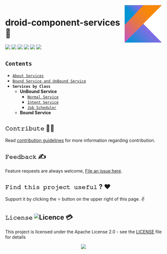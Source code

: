 <img src="https://github.com/devrath/devrath/blob/master/images/kotlin_logo.png" align="right" title="Kotlin Logo" width="120">

# droid-component-services 🧞‍
<p align="left">
<a><img src="https://img.shields.io/badge/Android-services-brightgreen"></a>
<a><img src="https://img.shields.io/badge/Service%20Component-Normal%20Service-blue"></a>
<a><img src="https://img.shields.io/badge/Service%20Component-Intent%20Service-green"></a>
<a><img src="https://img.shields.io/badge/Service%20Component-Job%20Intent%20Service-orange"></a>
<a><img src="https://img.shields.io/badge/Service-Foreground%20Service-yellow"></a>
<a><img src="https://img.shields.io/badge/Service-Background%20Service-red"></a>
</p>


## `Contents`
* [`About Services`](https://github.com/devrath/droid-component-services/wiki/About-services)
* [`Bound Service and UnBound Service`](https://github.com/devrath/droid-component-services/wiki/Bound-Service-and-UnBound-Service)
* **`Services by Class`**
  * **UnBound Service**
    * [`Normal Service`](https://github.com/devrath/droid-component-services/wiki/Normal-Service)
    * [`Intent Service`](https://github.com/devrath/droid-component-services/wiki/Intent-Service)
    * [`Job Scheduler`](https://github.com/devrath/droid-component-services/wiki/Job-Scheduler)
  * **Bound Service**


## **`𝙲𝚘𝚗𝚝𝚛𝚒𝚋𝚞𝚝𝚎`** 🙋‍♂️
Read [contribution guidelines](CONTRIBUTING.md) for more information regarding contribution.

## **`𝙵𝚎𝚎𝚍𝚋𝚊𝚌𝚔`** ✍️ 
Feature requests are always welcome, [File an issue here](https://github.com/devrath/droid-component-services/issues/new).

## **`𝙵𝚒𝚗𝚍 𝚝𝚑𝚒𝚜 𝚙𝚛𝚘𝚓𝚎𝚌𝚝 𝚞𝚜𝚎𝚏𝚞𝚕`** ? ❤️
Support it by clicking the ⭐ button on the upper right of this page. ✌️

## **`𝙻𝚒𝚌𝚎𝚗𝚜𝚎`** ![Licence](https://img.shields.io/github/license/google/docsy) :credit_card:
This project is licensed under the Apache License 2.0 - see the [LICENSE](https://github.com/devrath/droid-component-services/blob/main/LICENSE) file for details


<p align="center">
<a><img src="https://forthebadge.com/images/badges/built-for-android.svg"></a>
</p>
